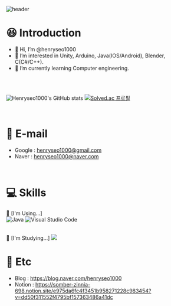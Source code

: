 ![header](https://capsule-render.vercel.app/api?type=wave&color=055B87&height=150&section=header&text=Welcome!&fontColor=668096&fontSize=70&animation=fadeIn&fontAlignY=55)

# :satisfied: Introduction
- 👋 Hi, I’m @henryseo1000
- 👀 I’m interested in Unity, Arduino, Java(IOS/Android), Blender, C(C#/C++).
- 🌱 I’m currently learning Computer engineering. 

<br/> 
<br/>

![Henryseo1000's GitHub stats](https://github-readme-stats.vercel.app/api?username=henryseo1000&show_icons=true&theme=dark)
[![Solved.ac 프로필](http://mazassumnida.wtf/api/v2/generate_badge?boj=henryseo1000)](https://solved.ac/henryseo1000)

<br/>

# :email: E-mail
- Google : henryseo1000@gmail.com
- Naver : henryseo1000@naver.com

<br/>

# :computer: Skills
📘 [I'm Using...]
<br/>
![Java](https://img.shields.io/badge/Java-007396.svg?&style=for-the-badge&logo=Java&logoColor=white)
![Visual Studio Code](https://img.shields.io/badge/Visual%20Studio%20Code-007ACC.svg?&style=for-the-badge&logo=Visual%20Studio%20Code&logoColor=white)

<br/>
📓 [I'm Studying...]
<img src="https://img.shields.io/badge/Python-3776AB?style=for-the-badge&logo=Python&logoColor=white">

<!---
[![Top Langs](https://github-readme-stats.vercel.app/api/top-langs/?username=henryseo1000)](https://github.com/anuraghazra/github-readme-stats)
--->

<br/>

# 📝 Etc 
- Blog : https://blog.naver.com/henryseo1000
- Notion : https://somber-zinnia-698.notion.site/e975da6fc4f3451b958271228c983454?v=dd50f311552f4795bf157363486a41dc
<!---
henryseo1000/henryseo1000 is a ✨ special ✨ repository because its `README.md` (this file) appears on your GitHub profile.
You can click the Preview link to take a look at your changes.
--->
